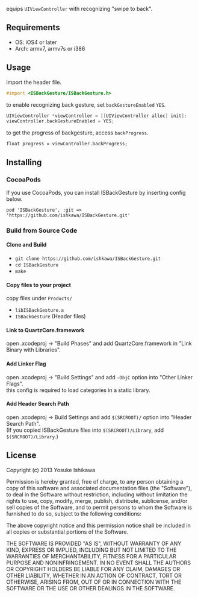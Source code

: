 equips `UIViewController` with recognizing "swipe to back".

## Requirements

- OS: iOS4 or later
- Arch: armv7, armv7s or i386

## Usage

import the header file.

```objectivec
#import <ISBackGesture/ISBackGesture.h>
```

to enable recognizing back gesture, set `backGestureEnabled` `YES`.

```objectivec
UIViewController *viewController = [[UIViewController alloc] init];
viewController.backGestureEnabled = YES;
```

to get the progress of backgesture, access `backProgress`.
```
float progress = viewController.backProgress;
```

## Installing

### CocoaPods

If you use CocoaPods, you can install ISBackGesture by inserting config below.
```
pod 'ISBackGesture', :git => 'https://github.com/ishkawa/ISBackGesture.git'
```

### Build from Source Code

#### Clone and Build

- `git clone https://github.com/ishkawa/ISBackGesture.git`
- `cd ISBackGesture`
- `make`


#### Copy files to your project

copy files under `Products/`

- `libISBackGesture.a`
- `ISBackGesture` (Header files)

#### Link to QuartzCore.framework

open .xcodeproj -> "Build Phases" and add QuartzCore.framework in "Link Binary with Libraries".

#### Add Linker Flag

open .xcodeproj -> "Build Settings" and add `-ObjC` option into "Other Linker Flags".  
this config is required to load categories in a static library.

#### Add Header Search Path

open .xcodeproj -> Build Settings and add `$(SRCROOT)/` option into "Header Search Path".  
(If you copied ISBackGesture files into `$(SRCROOT)/Library`, add `$(SRCROOT)/Library`.)

## License

Copyright (c) 2013 Yosuke Ishikawa

Permission is hereby granted, free of charge, to any person obtaining a copy of this software and associated documentation files (the "Software"), to deal in the Software without restriction, including without limitation the rights to use, copy, modify, merge, publish, distribute, sublicense, and/or sell copies of the Software, and to permit persons to whom the Software is furnished to do so, subject to the following conditions:

The above copyright notice and this permission notice shall be included in all copies or substantial portions of the Software.

THE SOFTWARE IS PROVIDED "AS IS", WITHOUT WARRANTY OF ANY KIND, EXPRESS OR IMPLIED, INCLUDING BUT NOT LIMITED TO THE WARRANTIES OF MERCHANTABILITY, FITNESS FOR A PARTICULAR PURPOSE AND NONINFRINGEMENT. IN NO EVENT SHALL THE AUTHORS OR COPYRIGHT HOLDERS BE LIABLE FOR ANY CLAIM, DAMAGES OR OTHER LIABILITY, WHETHER IN AN ACTION OF CONTRACT, TORT OR OTHERWISE, ARISING FROM, OUT OF OR IN CONNECTION WITH THE SOFTWARE OR THE USE OR OTHER DEALINGS IN THE SOFTWARE.

